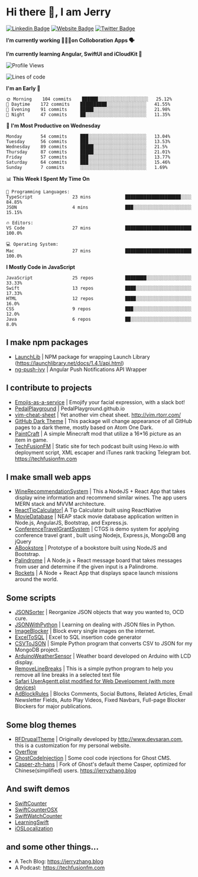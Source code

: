 # Hi there 👋, I am Jerry

[![Linkedin Badge](https://img.shields.io/badge/-JerryFZhang-blue?style=flat&logo=Linkedin&logoColor=white&link=https://www.linkedin.com/in/jerryfzhang/)](https://www.linkedin.com/in/jerryfzhang/)
[![Website Badge](https://img.shields.io/badge/-JerryFZhang.com-47CCCC?style=flat&logo=Google-Chrome&logoColor=white&link=https://JerryFZhang.com)](https://JerryFZhang.com)
[![Twitter Badge](https://img.shields.io/badge/-@JerryF_Zhang-1ca0f1?style=flat&labelColor=1ca0f1&logo=twitter&logoColor=white&link=https://twitter.com/JerryF_Zhang)](https://twitter.com/JerryF_Zhang)

**I’m currently working 👨🏻‍💻on Colloboration Apps 🗣**

**I’m currently learning Angular, SwiftUI and iCloudKit 🌱**

<!--START_SECTION:waka-->
![Profile Views](http://img.shields.io/badge/Profile%20Views-0-blue)

![Lines of code](https://img.shields.io/badge/From%20Hello%20World%20I%27ve%20Written-7.0%20million%20lines%20of%20code-blue)

**I'm an Early 🐤** 

```text
🌞 Morning    104 commits    ██████░░░░░░░░░░░░░░░░░░░   25.12% 
🌆 Daytime    172 commits    ██████████░░░░░░░░░░░░░░░   41.55% 
🌃 Evening    91 commits     █████░░░░░░░░░░░░░░░░░░░░   21.98% 
🌙 Night      47 commits     ██░░░░░░░░░░░░░░░░░░░░░░░   11.35%

```
📅 **I'm Most Productive on Wednesday** 

```text
Monday       54 commits     ███░░░░░░░░░░░░░░░░░░░░░░   13.04% 
Tuesday      56 commits     ███░░░░░░░░░░░░░░░░░░░░░░   13.53% 
Wednesday    89 commits     █████░░░░░░░░░░░░░░░░░░░░   21.5% 
Thursday     87 commits     █████░░░░░░░░░░░░░░░░░░░░   21.01% 
Friday       57 commits     ███░░░░░░░░░░░░░░░░░░░░░░   13.77% 
Saturday     64 commits     ███░░░░░░░░░░░░░░░░░░░░░░   15.46% 
Sunday       7 commits      ░░░░░░░░░░░░░░░░░░░░░░░░░   1.69%

```


📊 **This Week I Spent My Time On** 

```text
💬 Programming Languages: 
TypeScript               23 mins             █████████████████████░░░░   84.85% 
JSON                     4 mins              ███░░░░░░░░░░░░░░░░░░░░░░   15.15%

🔥 Editors: 
VS Code                  27 mins             █████████████████████████   100.0%

💻 Operating System: 
Mac                      27 mins             █████████████████████████   100.0%

```

**I Mostly Code in JavaScript** 

```text
JavaScript               25 repos            ████████░░░░░░░░░░░░░░░░░   33.33% 
Swift                    13 repos            ████░░░░░░░░░░░░░░░░░░░░░   17.33% 
HTML                     12 repos            ████░░░░░░░░░░░░░░░░░░░░░   16.0% 
CSS                      9 repos             ███░░░░░░░░░░░░░░░░░░░░░░   12.0% 
Java                     6 repos             ██░░░░░░░░░░░░░░░░░░░░░░░   8.0%

```



<!--END_SECTION:waka-->

## I make npm packages
- [LaunchLib](https://github.com/JerryFZhang/LaunchLib-js)	|  NPM package for wrapping Launch Library (https://launchlibrary.net/docs/1.4.1/api.html)
- [ng-push-ivy](https://github.com/JerryFZhang/ng-push-ivy) 	|  Angular Push Notifications API Wrapper	

## I contribute to projects
- [Emojis-as-a-service](https://github.com/BenEmdon/emojis-as-a-service) 	| Emojify your facial expression, with a slack bot! 
- [PedalPlayground](https://github.com/PedalPlayground/PedalPlayground.github.io) | PedalPlayground.github.io	
- [vim-cheat-sheet](https://github.com/rtorr/vim-cheat-sheet) | Yet another vim cheat sheet. http://vim.rtorr.com/
- [GitHub Dark Theme](https://github.com/poychang/github-dark-theme) | This package will change appearance of all GitHub pages to a dark theme, mostly based on Atom One Dark. 
- [PaintCraft](https://github.com/JerryFZhang/PaintCraft) | A simple Minecraft mod that utilize a 16*16 picture as an item in game. 
- [TechFusionFM](https://github.com/TechFusionFM/TechFusionFM) | Static site for tech podcast built using Hexo.io with deployment script, XML escaper and iTunes rank tracking Telegram bot. https://techfusionfm.com 

## I make small web apps
- [WineRecommendationSystem](https://github.com/JerryFZhang/WineRecommendationSystem) |  This a NodeJS + React App that takes display wine information and recommend similar wines. The app users MERN stack and MVVM architecture.
- [ReactTipCalculator](https://github.com/JerryFZhang/ReactTipCalculator)| A Tip Calculator built using ReactNative 
- [MovieDatabase](https://github.com/JerryFZhang/GreatMovieDatabase-App) | NEAP stack movie database application written in Node.js, AngularJS, Bootstrap, and Express.js.
- [ConferenceTravelGrantSystem](https://github.com/JerryFZhang/ConferenceTravelGrantSystem) | CTGS is demo system for applying conference travel grant , built using Nodejs, Express.js, MongoDB ang jQuery
- [ABookstore](https://github.com/JerryFZhang/ABookstore) | Prototype of a bookstore built using NodeJS and Bootstrap. 
- [Palindrome](https://github.com/JerryFZhang/Palindrome) |  A Node.js + React message board that takes messages from user and determine if the given input is a Palindrome. 
- [Rockets](https://github.com/JerryFZhang/Rockets) | A Node + React App that displays space launch missions around the world. 

## Some scripts
- [JSONSorter](https://github.com/JerryFZhang/JSONSorter) | Reorganize JSON objects that way you wanted to, OCD cure.
- [JSONWithPython](https://github.com/JerryFZhang/JSONWithPython) | Learning on dealing with JSON files in Python.
- [ImageBlocker](https://github.com/JerryFZhang/ImageBlocker) | Block every single images on the internet.
- [ExcelToSQL](https://github.com/JerryFZhang/ExcelToSQL) | Excel to SQL insertion code generator
- [CSVToJSON](https://github.com/JerryFZhang/CSVToJSON) | Simple Python program that converts CSV to JSON for my MongoDB project.
- [ArduinoWeatherSensor](https://github.com/JerryFZhang/ArduinoWeatherSensor)  | Weather board developed on Arduino with LCD display.
- [RemoveLineBreaks](https://github.com/JerryFZhang/RemoveLineBreaks) | This is a simple python program to help you remove all line breaks in a selected text file
- [Safari UserAgentt.plist modified for Web Development (with more devices)](https://gist.github.com/JerryFZhang/6be7ae410de3a8cf180644393f0e4ddf)
- [AdBlockRules](https://gist.github.com/JerryFZhang/29796fa2b04d8449905f89bd340c001c) | Blocks Comments, Social Buttons, Related Articles, Email Newsletter Fields, Auto Play Videos, Fixed Navbars, Full-page Blocker Blockers for major publications.

## Some blog themes
- [RFDrupalTheme](https://github.com/JerryFZhang/RFDrupalTheme) | Originally developed by http://www.devsaran.com, this is a customization for my personal website.
- [Overflow](https://github.com/JerryFZhang/Overflow) 
- [GhostCodeInjection](https://github.com/JerryFZhang/GhostCodeInjection) | Some cool code injections for Ghost CMS.
- [Casper-zh-hans](https://github.com/JerryFZhang/Casper-zh-hans ) | Fork of Ghost's default theme Casper, optimized for Chinese(simplified) users. https://jerryzhang.blog

## And swift demos
- [SwiftCounter](https://github.com/JerryFZhang/SwiftCounter)
- [SwiftCounterOSX](https://github.com/JerryFZhang/SwiftCounterOSX)
- [SwiftWatchCounter](https://github.com/JerryFZhang/SwiftWatchCounter)
- [LearningSwift](https://github.com/JerryFZhang/LearningSwift)
- [iOSLocalization](https://github.com/JerryFZhang/iOSLocalization)

## and some other things...
- A Tech Blog: https://jerryzhang.blog
- A Podcast: https://techfusionfm.com

